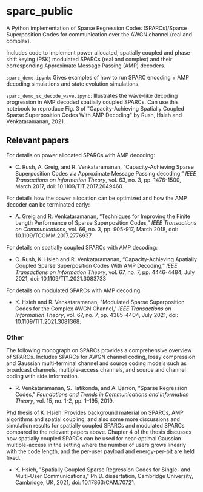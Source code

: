 # sparc_public

A Python implementation of Sparse Regression Codes (SPARCs)/Sparse Superposition Codes for communication over the AWGN channel (real and complex).

Includes code to implement power allocated, spatially coupled and phase-shift keying (PSK) modulated SPARCs (real and complex) and their corresponding Approximate Message Passing (AMP) decoders.

`sparc_demo.ipynb`: Gives examples of how to run SPARC encoding + AMP decoding simulations and state evolution simulations.

`sparc_demo_sc_decode_wave.ipynb`: Illustrates the wave-like decoding progression in AMP decoded spatially coupled SPARCs. Can use this notebook to reproduce Fig. 3 of "Capacity-Achieving Spatially Coupled Sparse Superposition Codes With AMP Decoding" by Rush, Hsieh and Venkataramanan, 2021.

## Relevant papers

For details on power allocated SPARCs with AMP decoding:
* C. Rush, A. Greig, and R. Venkataramanan, “Capacity-Achieving Sparse Superposition Codes via Approximate Message Passing decoding,” *IEEE Transactions on Information Theory*, vol. 63, no. 3, pp. 1476-1500, March 2017, doi: 10.1109/TIT.2017.2649460.

For details how the power allocation can be optimized and how the AMP decoder can be terminated early:
* A. Greig and R. Venkataramanan, “Techniques for Improving the Finite Length Performance of Sparse Superposition Codes,” *IEEE Transactions on Communications*, vol. 66, no. 3, pp. 905-917, March 2018, doi: 10.1109/TCOMM.2017.2776937.

For details on spatially coupled SPARCs with AMP decoding:
* C. Rush, K. Hsieh and R. Venkataramanan, “Capacity-Achieving Apatially Coupled Sparse Superposition Codes With AMP Decoding,” *IEEE Transactions on Information Theory*, vol. 67, no. 7, pp. 4446-4484, July 2021, doi: 10.1109/TIT.2021.3083733

For details on modulated SPARCs with AMP decoding:
* K. Hsieh and R. Venkataramanan, "Modulated Sparse Superposition Codes for the Complex AWGN Channel," *IEEE Transactions on Information Theory*, vol. 67, no. 7, pp. 4385-4404, July 2021, doi: 10.1109/TIT.2021.3081368.

### Other

The following monograph on SPARCs provides a comprehensive overview of SPARCs. Includes SPARCs for AWGN channel coding, lossy compression and Gaussian multi-terminal channel and source coding models such as broadcast channels, multiple-access channels, and source and channel coding with side information.
* R. Venkataramanan, S. Tatikonda, and A. Barron, “Sparse Regression Codes,” *Foundations and Trends in Communications and Information Theory*, vol. 15, no. 1-2, pp. 1–195, 2019.

Phd thesis of K. Hsieh. Provides background material on SPARCs, AMP algorithms and spatial coupling, and also some more discussions and simulation results for spatially coupled SPARCs and modulated SPARCs compared to the relevant papers above. Chapter 4 of the thesis discusses how spatially coupled SPARCs can be used for near-optimal Gaussian multiple-access in the setting where the number of users grows linearly with the code length, and the per-user payload and energy-per-bit are held fixed.
* K. Hsieh, "Spatially Coupled Sparse Regression Codes for Single- and Multi-User Communications," Ph.D. dissertation, Cambridge University, Cambridge, UK, 2021, doi: 10.17863/CAM.70721.
